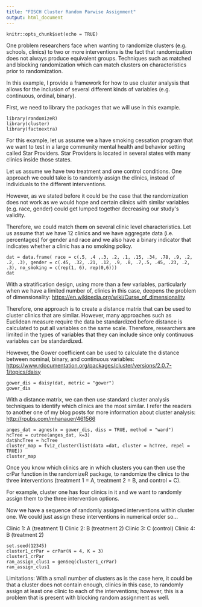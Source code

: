 ```yaml
---
title: "FISCH Cluster Random Parwise Assignment"
output: html_document
---
```


```{r setup, include=FALSE}
knitr::opts_chunk$set(echo = TRUE)
```
One problem researchers face when wanting to randomize clusters (e.g. schools, clinics) to two or more interventions is the fact that randomization does not always produce equivalent groups.  Techniques such as matched and blocking randomization which can match clusters on characteristics prior to randomization.

In this example, I provide a framework for how to use cluster analysis that allows for the inclusion of several different kinds of variables (e.g. continuous, ordinal, binary).     

First, we need to library the packages that we will use in this example.
```{r}
library(randomizeR)
library(cluster)
library(factoextra)
```
For this example, let us assume we a have smoking cessation program that we want to test in a large community mental health and behavior setting called Star Providers.  Star Providers is located in several states with many clinics inside those states.

Let us assume we have two treatment and one control conditions.  One approach we could take is to randomly assign the clinics, instead of individuals to the different interventions.

However, as we stated before it could be the case that the randomization does not work as we would hope and certain clinics with similar variables (e.g. race, gender) could get lumped together decreasing our study's validity.

Therefore, we could match them on several clinic level characteristics.  Let us assume that we have 12 clinics and we have aggregate data (i.e. percentages) for gender and race and we also have a binary indicator that indicates whether a clinic has a no smoking policy.
```{r}
dat = data.frame( race = c(.5, .4 ,.3, .2, .1, .15, .34, .78, .9, .2, .2, .3), gender = c(.45, .32, .21, .12, .9, .8, .7,.5, .45, .23, .2, .3), no_smoking = c(rep(1, 6), rep(0,6)))
dat
```
With a stratification design, using more than a few variables, particularly when we have a limited number of, clinics in this case, deepens the problem of dimensionality: https://en.wikipedia.org/wiki/Curse_of_dimensionality

Therefore, one approach is to create a distance matrix that can be used to cluster clinics that are similar.  However, many approaches such as Euclidean measure require the data be standardized before distance is calculated to put all variables on the same scale.  Therefore, researchers are limited in the types of variables that they can include since only continuous variables can be standardized.  

However, the Gower coefficient can be used to calculate the distance between nominal, binary, and continuous variables: https://www.rdocumentation.org/packages/cluster/versions/2.0.7-1/topics/daisy
```{r}
gower_dis = daisy(dat, metric = "gower")
gower_dis
```
With a distance matrix, we can then use standard cluster analysis techniques to identify which clinics are the most similar.  I refer the readers to another one of my blog posts for more information about cluster analysis: http://rpubs.com/mhanauer/461566
```{r}
anges_dat = agnes(x = gower_dis, diss = TRUE, method = "ward")
hcTree = cutree(anges_dat, k=3)
dat$hcTree = hcTree
cluster_map = fviz_cluster(list(data =dat, cluster = hcTree, repel = TRUE))
cluster_map
```
Once you know which clinics are in which clusters you can then use the crPar function in the randomizeR package, to randomize the clinics to the three interventions (treatment 1 = A, treatment 2 = B, and control = C).  

For example, cluster one has four clinics in it and we want to randomly assign them to the three intervention options.

Now we have a sequence of randomly assigned interventions within cluster one.  We could just assign these interventions in numerical order so... 

Clinic 1: A (treatment 1)
Clinic 2: B (treatment 2)
Clinic 3: C (control)
Clinic 4: B (treatment 2)
```{r}
set.seed(12345)
cluster1_crPar = crPar(N = 4, K = 3)
cluster1_crPar
ran_assign_clus1 = genSeq(cluster1_crPar)
ran_assign_clus1
```
Limitations:
With a small number of clusters as is the case here, it could be that a cluster does not contain enough, clinics in this case, to randomly assign at least one clinic to each of the interventions; however, this is a problem that is present with blocking random assignment as well.
